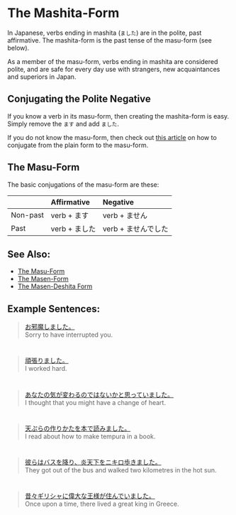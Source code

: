 # The Mashita-Form

In Japanese, verbs ending in mashita (`ました`) are in the polite, past affirmative. The mashita-form is the past tense of the masu-form (see below).

As a member of the masu-form, verbs ending in mashita are considered polite, and are safe for every day use with strangers, new acquaintances and superiors in Japan.

## Conjugating the Polite Negative
If you know a verb in its masu-form, then creating the mashita-form is easy. Simply remove the `ます` and add `ました`. 

If you do not know the masu-form, then check out [this article](plain-form-masu-form) on how to conjugate from the plain form to the masu-form.

## The Masu-Form
The basic conjugations of the masu-form are these:

||Affirmative|Negative|
|:--|:--|:--|
|Non-past|verb + ます|verb + ません|
|Past|verb + ました|verb + ませんでした||

## See Also:
* [The Masu-Form](verb-longformpresentaffirmative.md)
* [The Masen-Form](verb-longformpresentnegative.md)
* [The Masen-Deshita Form](verb-longformpastnegative.md)

## Example Sentences:
> [お邪魔しました。]()  
> Sorry to have interrupted you.

#

> [頑張りました。]()  
> I worked hard.

#

> [あなたの気が変わるのではないかと思っていました。]()  
> I thought that you might have a change of heart.

#

> [天ぷらの作りかたを本で読みました。]()  
> I read about how to make tempura in a book.

#

> [彼らはバスを降り、炎天下をニキロ歩きました。]()  
> They got out of the bus and walked two kilometres in the hot sun.

#

> [昔々ギリシャに偉大な王様が住んでいました。]()  
> Once upon a time, there lived a great king in Greece.

